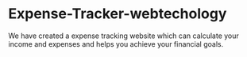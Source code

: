 # Expense-Tracker-webtechology
We have created a expense tracking website which can calculate your income and expenses and helps you achieve your financial goals.

